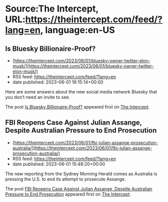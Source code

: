 # Source:The Intercept, URL:https://theintercept.com/feed/?lang=en, language:en-US

## Is Bluesky Billionaire-Proof?
 - [https://theintercept.com/2023/06/01/bluesky-owner-twitter-elon-musk/](https://theintercept.com/2023/06/01/bluesky-owner-twitter-elon-musk/)
 - RSS feed: https://theintercept.com/feed/?lang=en
 - date published: 2023-06-01 16:15:14+00:00

<p>Here are some answers about the new social media network Bluesky that you don’t need an invite to see.</p>
<p>The post <a href="https://theintercept.com/2023/06/01/bluesky-owner-twitter-elon-musk/" rel="nofollow">Is Bluesky Billionaire-Proof?</a> appeared first on <a href="https://theintercept.com" rel="nofollow">The Intercept</a>.</p>

## FBI Reopens Case Against Julian Assange, Despite Australian Pressure to End Prosecution
 - [https://theintercept.com/2023/06/01/fbi-julian-assange-prosecution-australia/](https://theintercept.com/2023/06/01/fbi-julian-assange-prosecution-australia/)
 - RSS feed: https://theintercept.com/feed/?lang=en
 - date published: 2023-06-01 15:48:20+00:00

<p>The new reporting from the Sydney Morning Herald comes as Australia is pressing the U.S. to end its attempt to prosecute Assange.</p>
<p>The post <a href="https://theintercept.com/2023/06/01/fbi-julian-assange-prosecution-australia/" rel="nofollow">FBI Reopens Case Against Julian Assange, Despite Australian Pressure to End Prosecution</a> appeared first on <a href="https://theintercept.com" rel="nofollow">The Intercept</a>.</p>

